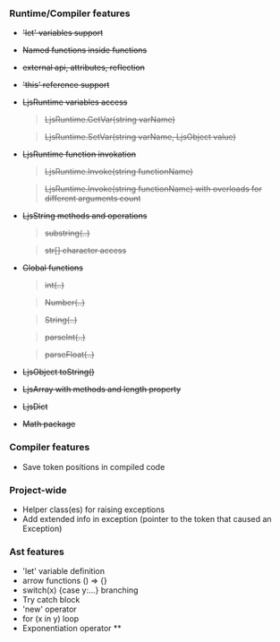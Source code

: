 ### Runtime/Compiler features

* ~~'let' variables support~~
* ~~Named functions inside functions~~
* ~~external api, attributes, reflection~~ 
* ~~'this' reference support~~

* ~~LjsRuntime variables access~~

    > ~~LjsRuntime.GetVar(string varName)~~
 
    > ~~LjsRuntime.SetVar(string varName, LjsObject value)~~

* ~~LjsRuntime function invokation~~

    > ~~LjsRuntime.Invoke(string functionName)~~

    > ~~LjsRuntime.Invoke(string functionName) with overloads for different arguments count~~

* ~~LjsString methods and operations~~

    > ~~substring(..)~~

    > ~~str[] character access~~

* ~~Global functions~~

    > ~~int(..)~~

    > ~~Number(..)~~

    > ~~String(..)~~

    > ~~parseInt(..)~~

    > ~~parseFloat(..)~~

* ~~LjsObject toString()~~

* ~~LjsArray with methods and length property~~

* ~~LjsDict~~

* ~~Math package~~

### Compiler features
* Save token positions in compiled code

### Project-wide
* Helper class(es) for raising exceptions
* Add extended info in exception (pointer to the token that caused an Exception) 

### Ast features
* 'let' variable definition
* arrow functions () => {}
* switch(x) {case y:...} branching
* Try catch block
* 'new' operator
* for (x in y) loop
* Exponentiation operator **


